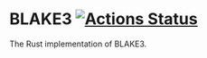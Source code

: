 # BLAKE3 [![Actions Status](https://github.com/veorq/BLAKE3/workflows/tests/badge.svg)](https://github.com/veorq/BLAKE3/actions)

The Rust implementation of BLAKE3.
